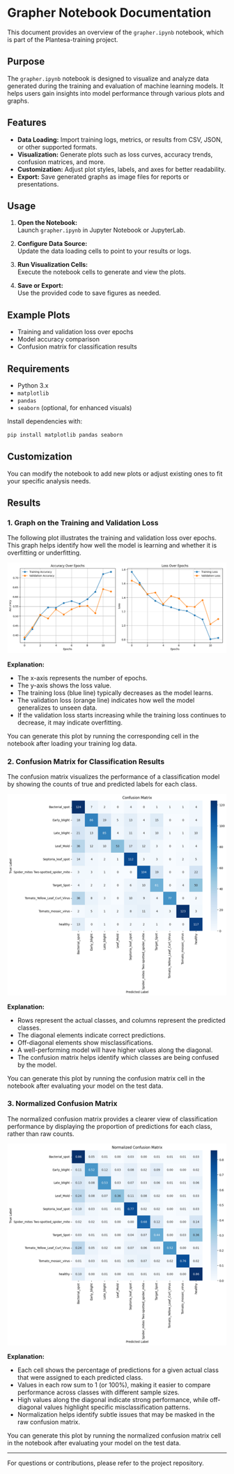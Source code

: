 # Grapher Notebook Documentation

This document provides an overview of the `grapher.ipynb` notebook, which is part of the Plantesa-training project.

## Purpose

The `grapher.ipynb` notebook is designed to visualize and analyze data generated during the training and evaluation of machine learning models. It helps users gain insights into model performance through various plots and graphs.

## Features

- **Data Loading:** Import training logs, metrics, or results from CSV, JSON, or other supported formats.
- **Visualization:** Generate plots such as loss curves, accuracy trends, confusion matrices, and more.
- **Customization:** Adjust plot styles, labels, and axes for better readability.
- **Export:** Save generated graphs as image files for reports or presentations.

## Usage

1. **Open the Notebook:**  
    Launch `grapher.ipynb` in Jupyter Notebook or JupyterLab.

2. **Configure Data Source:**  
    Update the data loading cells to point to your results or logs.

3. **Run Visualization Cells:**  
    Execute the notebook cells to generate and view the plots.

4. **Save or Export:**  
    Use the provided code to save figures as needed.

## Example Plots

- Training and validation loss over epochs
- Model accuracy comparison
- Confusion matrix for classification results

## Requirements

- Python 3.x
- `matplotlib`
- `pandas`
- `seaborn` (optional, for enhanced visuals)

Install dependencies with:

```bash
pip install matplotlib pandas seaborn
```

## Customization

You can modify the notebook to add new plots or adjust existing ones to fit your specific analysis needs.

## Results

### 1. Graph on the Training and Validation Loss

The following plot illustrates the training and validation loss over epochs. This graph helps identify how well the model is learning and whether it is overfitting or underfitting.

![Training and Validation Loss](assets/training_validation_loss.png)

**Explanation:**  
- The x-axis represents the number of epochs.
- The y-axis shows the loss value.
- The training loss (blue line) typically decreases as the model learns.
- The validation loss (orange line) indicates how well the model generalizes to unseen data.
- If the validation loss starts increasing while the training loss continues to decrease, it may indicate overfitting.

You can generate this plot by running the corresponding cell in the notebook after loading your training log data.

### 2. Confusion Matrix for Classification Results

The confusion matrix visualizes the performance of a classification model by showing the counts of true and predicted labels for each class.

![Confusion Matrix](assets/confusion_matrix.png)

**Explanation:**  
- Rows represent the actual classes, and columns represent the predicted classes.
- The diagonal elements indicate correct predictions.
- Off-diagonal elements show misclassifications.
- A well-performing model will have higher values along the diagonal.
- The confusion matrix helps identify which classes are being confused by the model.

You can generate this plot by running the confusion matrix cell in the notebook after evaluating your model on the test data.

### 3. Normalized Confusion Matrix

The normalized confusion matrix provides a clearer view of classification performance by displaying the proportion of predictions for each class, rather than raw counts.

![Normalized Confusion Matrix](assets/normalized_confusion_matrix.png)

**Explanation:**  
- Each cell shows the percentage of predictions for a given actual class that were assigned to each predicted class.
- Values in each row sum to 1 (or 100%), making it easier to compare performance across classes with different sample sizes.
- High values along the diagonal indicate strong performance, while off-diagonal values highlight specific misclassification patterns.
- Normalization helps identify subtle issues that may be masked in the raw confusion matrix.

You can generate this plot by running the normalized confusion matrix cell in the notebook after evaluating your model on the test data.

---

For questions or contributions, please refer to the project repository.